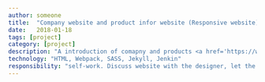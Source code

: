 ```yaml
---
author: someone
title:  "Company website and product infor website (Responsive website)"
date:   2018-01-18
tags: [project]
category: [project]
description: "A introduction of comapny and products <a href='https://www.cardess.com' target='_blank'>[Cardess Website]</a>"
technology: "HTML, Webpack, SASS, Jekyll, Jenkin"
responsibility: "self-work. Discuss website with the designer, let the our non-tech background colleagues can upload and update the video and article by themselve in mardown language"
---
```

